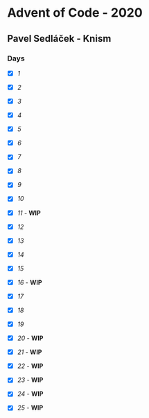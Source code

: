 # Advent of Code - 2020

## Pavel Sedláček - Knism

### Days

* [x] _1_
* [x] _2_
* [x] _3_
* [x] _4_
* [x] _5_
* [x] _6_
* [x] _7_
* [x] _8_
* [x] _9_
* [x] _10_
* [x] _11_ - **WIP**
* [x] _12_
* [x] _13_
* [x] _14_
* [x] _15_
* [x] _16_ - **WIP**
* [x] _17_
* [x] _18_
* [x] _19_
* [x] _20_ - **WIP**
* [x] _21_ - **WIP**
* [x] _22_ - **WIP**
* [x] _23_ - **WIP**
* [x] _24_ - **WIP**
* [x] _25_ - **WIP**

